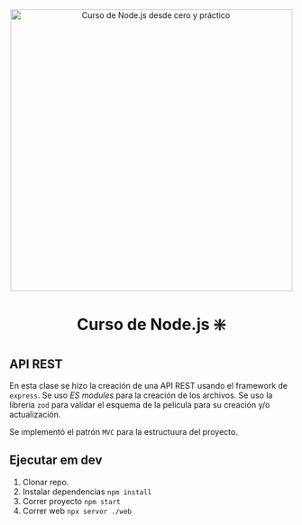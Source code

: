 <div align="center">

<img alt="Curso de Node.js desde cero y práctico" src="https://github-production-user-asset-6210df.s3.amazonaws.com/1561955/254806429-8ff74316-d49e-4358-8b1e-07d7b5a64ed4.jpeg" width="500">

# Curso de Node.js ❇️

<div align="left">

## API REST

En esta clase se hizo la creación de una API REST usando el framework de `express`. Se uso _ES modules_ para la creación de los archivos. Se uso la libreria `zod` para validar el esquema de la pelicula para su creación y/o actualización.

Se implementó el patrón `MVC` para la estructuura del proyecto.


## Ejecutar em dev

1. Clonar repo.
2. Instalar dependencias `npm install`
3. Correr proyecto `npm start`
4. Correr web `npx servor ./web`